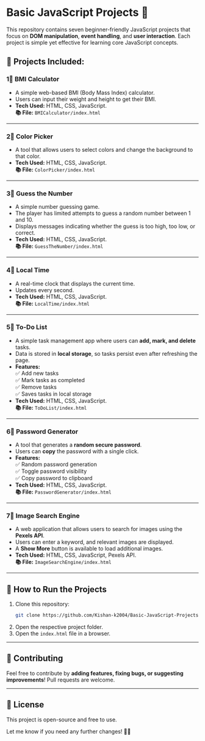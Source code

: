 # **Basic JavaScript Projects 🚀**  

This repository contains seven beginner-friendly JavaScript projects that focus on **DOM manipulation**, **event handling**, and **user interaction**. Each project is simple yet effective for learning core JavaScript concepts.  

## **📌 Projects Included:**  

### 1⃣ **BMI Calculator**  
   - A simple web-based BMI (Body Mass Index) calculator.  
   - Users can input their weight and height to get their BMI.  
   - **Tech Used:** HTML, CSS, JavaScript.  
   **📚 File:** `BMICalculator/index.html`  

---

### 2⃣ **Color Picker**  
   - A tool that allows users to select colors and change the background to that color.  
   - **Tech Used:** HTML, CSS, JavaScript.  
   **📚 File:** `ColorPicker/index.html`  

---

### 3⃣ **Guess the Number**  
   - A simple number guessing game.  
   - The player has limited attempts to guess a random number between 1 and 10.  
   - Displays messages indicating whether the guess is too high, too low, or correct.  
   - **Tech Used:** HTML, CSS, JavaScript.  
   **📚 File:** `GuessTheNumber/index.html`  

---

### 4⃣ **Local Time**  
   - A real-time clock that displays the current time.  
   - Updates every second.  
   - **Tech Used:** HTML, CSS, JavaScript.  
   **📚 File:** `LocalTime/index.html`  

---

### 5⃣ **To-Do List**  
   - A simple task management app where users can **add, mark, and delete** tasks.  
   - Data is stored in **local storage**, so tasks persist even after refreshing the page.  
   - **Features:**  
     ✅ Add new tasks  
     ✅ Mark tasks as completed  
     ✅ Remove tasks  
     ✅ Saves tasks in local storage  
   - **Tech Used:** HTML, CSS, JavaScript.  
   **📚 File:** `ToDoList/index.html`  

---

### 6⃣ **Password Generator**  
   - A tool that generates a **random secure password**.  
   - Users can **copy** the password with a single click.  
   - **Features:**  
     ✅ Random password generation  
     ✅ Toggle password visibility  
     ✅ Copy password to clipboard  
   - **Tech Used:** HTML, CSS, JavaScript.  
   **📚 File:** `PasswordGenerator/index.html`  

---

### 7⃣ **Image Search Engine**  
   - A web application that allows users to search for images using the **Pexels API**.  
   - Users can enter a keyword, and relevant images are displayed.  
   - A **Show More** button is available to load additional images.  
   - **Tech Used:** HTML, CSS, JavaScript, Pexels API.  
   **📚 File:** `ImageSearchEngine/index.html`  

---

## **🚀 How to Run the Projects**  
1. Clone this repository:  
   ```sh
   git clone https://github.com/Kishan-k2004/Basic-JavaScript-Projects.git
   ```
2. Open the respective project folder.  
3. Open the `index.html` file in a browser.  

---

## **🐝 Contributing**  
Feel free to contribute by **adding features, fixing bugs, or suggesting improvements**! Pull requests are welcome.  

---

## **🐝 License**  
This project is open-source and free to use.  

Let me know if you need any further changes! 🚀🔧

